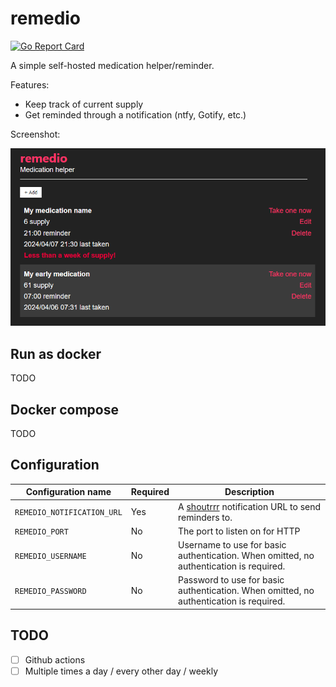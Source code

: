 # remedio
[![Go Report Card](https://goreportcard.com/badge/github.com/mtricht/remedio)](https://goreportcard.com/report/github.com/mtricht/remedio)

A simple self-hosted medication helper/reminder.

Features:
- Keep track of current supply
- Get reminded through a notification (ntfy, Gotify, etc.)

Screenshot:

![screenshot](screenshot.png)

## Run as docker
TODO

## Docker compose
TODO

## Configuration
| Configuration name         | Required | Description                                                                                                  |
| -------------------------- | -------- | ------------------------------------------------------------------------------------------------------------ |
| `REMEDIO_NOTIFICATION_URL` | Yes      | A [shoutrrr](https://containrrr.dev/shoutrrr/v0.8/services/overview/) notification URL to send reminders to. |
| `REMEDIO_PORT`             | No       | The port to listen on for HTTP                                                                               |
| `REMEDIO_USERNAME`         | No       | Username to use for basic authentication. When omitted, no authentication is required.                       |
| `REMEDIO_PASSWORD`         | No       | Password to use for basic authentication. When omitted, no authentication is required.                       |

## TODO

- [ ] Github actions
- [ ] Multiple times a day / every other day / weekly